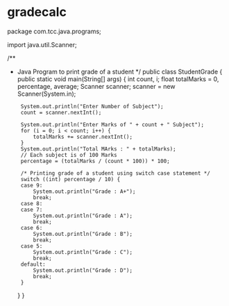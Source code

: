 # gradecalc
package com.tcc.java.programs;
 
import java.util.Scanner;
 
/**
 * Java Program to print grade of a student
 */
public class StudentGrade {
    public static void main(String[] args) {
        int count, i;
        float totalMarks = 0, percentage, average;
        Scanner scanner;
        scanner = new Scanner(System.in);
 
        System.out.println("Enter Number of Subject");
        count = scanner.nextInt();
 
        System.out.println("Enter Marks of " + count + " Subject");
        for (i = 0; i < count; i++) {
            totalMarks += scanner.nextInt();
        }
        System.out.println("Total MArks : " + totalMarks);
        // Each subject is of 100 Marks
        percentage = (totalMarks / (count * 100)) * 100;
 
        /* Printing grade of a student using switch case statement */
        switch ((int) percentage / 10) {
        case 9:
            System.out.println("Grade : A+");
            break;
        case 8:
        case 7:
            System.out.println("Grade : A");
            break;
        case 6:
            System.out.println("Grade : B");
            break;
        case 5:
            System.out.println("Grade : C");
            break;
        default:
            System.out.println("Grade : D");
            break;
        }
    }
}
